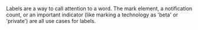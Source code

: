 Labels are a way to call attention to a word. The mark element, a notification count, or an important indicator (like marking a technology as 'beta' or 'private') are all use cases for labels.
